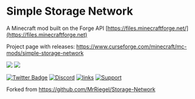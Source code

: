 # Simple Storage Network 

A Minecraft mod built on the Forge API [https://files.minecraftforge.net/](https://files.minecraftforge.net)

Project page with releases:  https://www.curseforge.com/minecraft/mc-mods/simple-storage-network

[![](http://cf.way2muchnoise.eu/268495.svg)](https://www.curseforge.com/minecraft/mc-mods/simple-storage-network) 
[![](http://cf.way2muchnoise.eu/versions/268495.svg)](https://www.curseforge.com/minecraft/mc-mods/simple-storage-network)


[![Twitter Badge](https://img.shields.io/badge/contact-twitter-blue.svg)](https://twitter.com/lothrazar)
[![Discord](https://img.shields.io/discord/749302798797242449.svg?label=&logo=discord&logoColor=ffffff&color=7389D8&labelColor=6A7EC2)](https://discord.gg/uWZ3jf56fV)
[![links](https://img.shields.io/badge/more-links-ff69b4.svg)](https://allmylinks.com/lothrazar)
[![Support](https://img.shields.io/badge/Patreon-Support-orange.svg?logo=Patreon)](https://www.patreon.com/Lothrazar)





Forked from https://github.com/MrRiegel/Storage-Network
